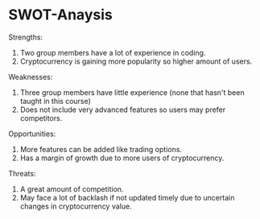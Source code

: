 # SWOT-Anaysis

Strengths:
1) Two group members have a lot of experience in coding.
2) Cryptocurrency is gaining more popularity so higher amount of users.

Weaknesses:
1) Three group members have little experience (none that hasn't been taught in this course)
2) Does not include very advanced features so users may prefer competitors.

Opportunities:
1) More features can be added like trading options.
2) Has a margin of growth due to more users of cryptocurrency.

Threats:
1) A great amount of competition.
2) May face a lot of backlash if not updated timely due to uncertain changes in cryptocurrency value.
